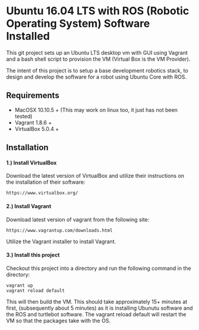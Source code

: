 # Ubuntu 16.04 LTS with ROS (Robotic Operating System) Software Installed

This git project sets up an Ubuntu LTS desktop vm with GUI using Vagrant and a
bash shell script to provision the VM (Virtual Box is the VM Provider).

The intent of this project is to setup a base development robotics stack, to
design and develop the software for a robot using Ubuntu Core with ROS.

## Requirements

* MacOSX 10.10.5 +  (This may work on linux too, it just has not been tested)
* Vagrant 1.8.6 +
* VirtualBox 5.0.4 +

## Installation

#### 1.) Install VirtualBox
Download the latest version of VirtualBox and utilize their instructions on the
installation of their software:
```
https://www.virtualbox.org/
```
#### 2.) Install Vagrant
Download latest version of vagrant from the following site:
```
https://www.vagrantup.com/downloads.html
```
Utilize the Vagrant installer to install Vagrant.

#### 3.) Install this project
Checkout this project into a directory and run the following command in the directory:
```
vagrant up
vagrant reload default
```

This will then build the VM. This should take approximately
15+ minutes at first, (subsequently about 5 minutes) as it is installing Ubunutu software
and the ROS and turtlebot software. The vagrant reload default will restart the VM so that
the packages take with the OS.
